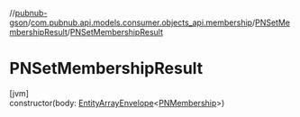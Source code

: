 //[pubnub-gson](../../../index.md)/[com.pubnub.api.models.consumer.objects_api.membership](../index.md)/[PNSetMembershipResult](index.md)/[PNSetMembershipResult](-p-n-set-membership-result.md)

# PNSetMembershipResult

[jvm]\
constructor(body: [EntityArrayEnvelope](../../com.pubnub.api.models.consumer.objects_api/-entity-array-envelope/index.md)&lt;[PNMembership](../-p-n-membership/index.md)&gt;)

